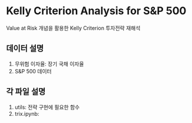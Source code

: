 # Kelly Criterion Analysis for S&P 500
Value at Risk 개념을 활용한 Kelly Criterion 투자전략 재해석

## 데이터 설명
1. 무위험 이자율: 장기 국채 이자율
2. S&P 500 데이터

## 각 파일 설명
1. utils: 전략 구현에 필요한 함수
2. trix.ipynb: 